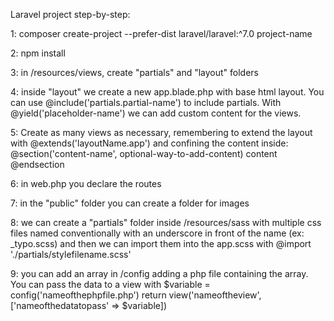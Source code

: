 Laravel project step-by-step:

1: composer create-project --prefer-dist laravel/laravel:^7.0 project-name

2: npm install

3: in /resources/views, create "partials" and "layout" folders

4: inside "layout" we create a new app.blade.php with base html layout. You can use @include('partials.partial-name') to include partials. With @yield('placeholder-name') we can add custom content for the views.

5: Create as many views as necessary, remembering to extend the layout with @extends('layoutName.app') and confining the content inside:
@section('content-name', optional-way-to-add-content) 
    content
@endsection

6: in web.php you declare the routes

7: in the "public" folder you can create a folder for images

8: we can create a "partials" folder inside /resources/sass with multiple css files named conventionally with an underscore in front of the name (ex: _typo.scss) and then we can import them into the app.scss with @import './partials/stylefilename.scss'

9: you can add an array in /config adding a php file containing the array. You can pass the data to a view with 
    $variable = config('nameofthephpfile.php') 
    return view('nameoftheview', ['nameofthedatatopass' => $variable])


